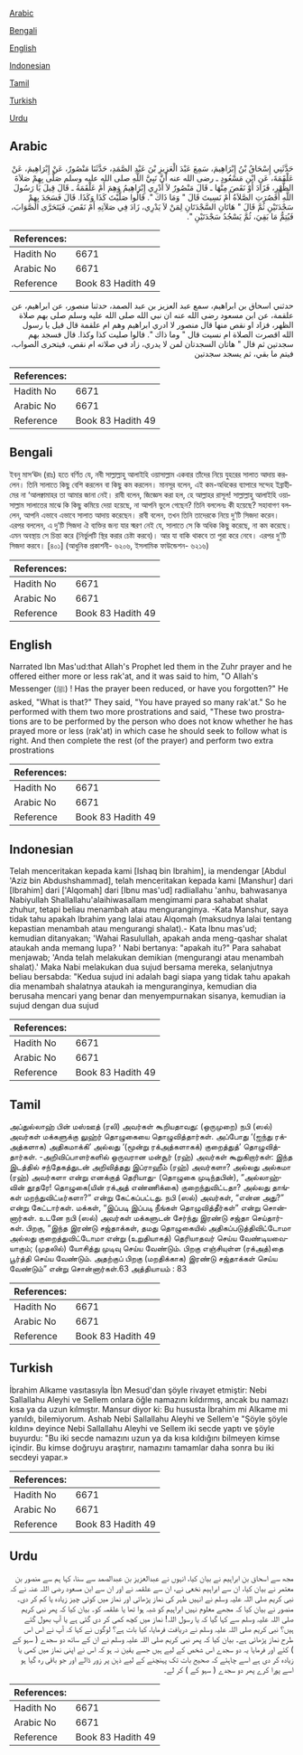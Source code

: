 [Arabic](#arabic)

[Bengali](#bengali)

[English](#english)

[Indonesian](#indonesian)

[Tamil](#tamil)

[Turkish](#turkish)

[Urdu](#urdu)

## Arabic


<div dir="rtl" lang="ar" style={{fontSize:'larger',backgroundColor:'#f8f9fa',padding:20}}>
حَدَّثَنِي إِسْحَاقُ بْنُ إِبْرَاهِيمَ، سَمِعَ عَبْدَ الْعَزِيزِ بْنَ عَبْدِ الصَّمَدِ، حَدَّثَنَا مَنْصُورٌ، عَنْ إِبْرَاهِيمَ، عَنْ عَلْقَمَةَ، عَنِ ابْنِ مَسْعُودٍ ـ رضى الله عنه أَنَّ نَبِيَّ اللَّهِ صلى الله عليه وسلم صَلَّى بِهِمْ صَلاَةَ الظُّهْرِ، فَزَادَ أَوْ نَقَصَ مِنْهَا ـ قَالَ مَنْصُورٌ لاَ أَدْرِي إِبْرَاهِيمُ وَهِمَ أَمْ عَلْقَمَةُ ـ قَالَ قِيلَ يَا رَسُولَ اللَّهِ أَقَصُرَتِ الصَّلاَةُ أَمْ نَسِيتَ قَالَ ‏"‏ وَمَا ذَاكَ ‏"‏‏.‏ قَالُوا صَلَّيْتَ كَذَا وَكَذَا‏.‏ قَالَ فَسَجَدَ بِهِمْ سَجْدَتَيْنِ ثُمَّ قَالَ ‏"‏ هَاتَانِ السَّجْدَتَانِ لِمَنْ لاَ يَدْرِي، زَادَ فِي صَلاَتِهِ أَمْ نَقَصَ، فَيَتَحَرَّى الصَّوَابَ، فَيُتِمُّ مَا بَقِيَ، ثُمَّ يَسْجُدُ سَجْدَتَيْنِ ‏"‏‏.‏
</div>
<div style={{backgroundColor:'#f8f9fa',padding:20, marginBottom: 10}}><table> <thead> <tr> <th>References:</th> <th></th> </tr> </thead> <tbody><tr><td>Hadith No</td><td>6671</td></tr><tr><td>Arabic No</td><td>6671</td></tr><tr><td>Reference</td><td>Book 83 Hadith 49</td></tr></tbody></table></div>


<div dir="rtl" lang="ar" style={{fontSize:'larger',backgroundColor:'#f8f9fa',padding:20}}>
حدثني اسحاق بن ابراهيم، سمع عبد العزيز بن عبد الصمد، حدثنا منصور، عن ابراهيم، عن علقمة، عن ابن مسعود رضى الله عنه ان نبي الله صلى الله عليه وسلم صلى بهم صلاة الظهر، فزاد او نقص منها قال منصور لا ادري ابراهيم وهم ام علقمة قال قيل يا رسول الله اقصرت الصلاة ام نسيت قال " وما ذاك ". قالوا صليت كذا وكذا. قال فسجد بهم سجدتين ثم قال " هاتان السجدتان لمن لا يدري، زاد في صلاته ام نقص، فيتحرى الصواب، فيتم ما بقي، ثم يسجد سجدتين
</div>
<div style={{backgroundColor:'#f8f9fa',padding:20, marginBottom: 10}}><table> <thead> <tr> <th>References:</th> <th></th> </tr> </thead> <tbody><tr><td>Hadith No</td><td>6671</td></tr><tr><td>Arabic No</td><td>6671</td></tr><tr><td>Reference</td><td>Book 83 Hadith 49</td></tr></tbody></table></div>

## Bengali


<div dir="ltr" lang="bn" style={{fontSize:'larger',backgroundColor:'#f8f9fa',padding:20}}>
ইবনু মাস‘ঊদ (রাঃ) হতে বর্ণিত যে, নবী সাল্লাল্লাহু আলাইহি ওয়াসাল্লাম একবার তাঁদের নিয়ে যুহরের সালাত আদায় করলেন। তিনি সালাতে কিছু বেশি করলেন বা কিছু কম করলেন। মানসূর বলেন, এই কম-অধিকের ব্যাপারে সন্দেহ ইব্রাহীমের না ‘আলক্বামাহর তা আমার জানা নেই। রাবী বলেন, জিজ্ঞেস করা হল, হে আল্লাহর রাসূল! সাল্লাল্লাহু আলাইহি ওয়াসাল্লাম সালাতের মাঝে কি কিছু কমিয়ে দেয়া হয়েছে, না আপনি ভুলে গেছেন? তিনি বললেনঃ কী হয়েছে? সহাবাগণ বললেন, আপনি এভাবে এভাবে সালাত আদায় করেছেন। রাবী বলেন, তখন তিনি তাদেরকে নিয়ে দু’টি সিজদা করেন। এরপর বললেন, এ দু’টি সিজদা ঐ ব্যক্তির জন্য যার স্মরণ নেই যে, সালাতে সে কি অধিক কিছু করেছে, না কম করেছে। এমন অবস্থায় সে চিন্তা করে (নির্ভুলটি স্থির করার চেষ্টা করবে)। আর যা বাকি থাকবে তা পুরা করে নেবে। এরপর দু’টি সিজদা করবে। [৪০১] (আধুনিক প্রকাশনী- ৬২০৬, ইসলামিক ফাউন্ডেশন- ৬২১৬)
</div>
<div style={{backgroundColor:'#f8f9fa',padding:20, marginBottom: 10}}><table> <thead> <tr> <th>References:</th> <th></th> </tr> </thead> <tbody><tr><td>Hadith No</td><td>6671</td></tr><tr><td>Arabic No</td><td>6671</td></tr><tr><td>Reference</td><td>Book 83 Hadith 49</td></tr></tbody></table></div>

## English


<div dir="ltr" lang="en" style={{fontSize:'larger',backgroundColor:'#f8f9fa',padding:20}}>
Narrated Ibn Mas'ud:that Allah's Prophet led them in the Zuhr prayer and he offered either more or less rak'at, and it was said to him, "O Allah's Messenger (ﷺ) ! Has the prayer been reduced, or have you forgotten?" He asked, "What is that?" They said, "You have prayed so many rak'at." So he performed with them two more prostrations and said, "These two prostrations are to be performed by the person who does not know whether he has prayed more or less (rak'at) in which case he should seek to follow what is right. And then complete the rest (of the prayer) and perform two extra prostrations
</div>
<div style={{backgroundColor:'#f8f9fa',padding:20, marginBottom: 10}}><table> <thead> <tr> <th>References:</th> <th></th> </tr> </thead> <tbody><tr><td>Hadith No</td><td>6671</td></tr><tr><td>Arabic No</td><td>6671</td></tr><tr><td>Reference</td><td>Book 83 Hadith 49</td></tr></tbody></table></div>

## Indonesian


<div dir="ltr" lang="id" style={{fontSize:'larger',backgroundColor:'#f8f9fa',padding:20}}>
Telah menceritakan kepada kami [Ishaq bin Ibrahim], ia mendengar [Abdul 'Aziz bin Abdushshammad], telah menceritakan kepada kami [Manshur] dari [Ibrahim] dari ['Alqomah] dari [Ibnu mas'ud] radliallahu 'anhu, bahwasanya Nabiyullah Shallallahu'alaihiwasallam mengimami para sahabat shalat zhuhur, tetapi beliau menambah atau menguranginya. -Kata Manshur, saya tidak tahu apakah Ibrahim yang lalai atau Alqomah (maksudnya lalai tentang kepastian menambah atau mengurangi shalat).- Kata Ibnu mas'ud; kemudian ditanyakan; 'Wahai Rasulullah, apakah anda meng-qashar shalat ataukah anda memang lupa? ' Nabi bertanya: "apakah itu?" Para sahabat menjawab; 'Anda telah melakukan demikian (mengurangi atau menambah shalat).' Maka Nabi melakukan dua sujud bersama mereka, selanjutnya beliau bersabda: "Kedua sujud ini adalah bagi siapa yang tidak tahu apakah dia menambah shalatnya ataukah ia menguranginya, kemudian dia berusaha mencari yang benar dan menyempurnakan sisanya, kemudian ia sujud dengan dua sujud
</div>
<div style={{backgroundColor:'#f8f9fa',padding:20, marginBottom: 10}}><table> <thead> <tr> <th>References:</th> <th></th> </tr> </thead> <tbody><tr><td>Hadith No</td><td>6671</td></tr><tr><td>Arabic No</td><td>6671</td></tr><tr><td>Reference</td><td>Book 83 Hadith 49</td></tr></tbody></table></div>

## Tamil


<div dir="ltr" lang="ta" style={{fontSize:'larger',backgroundColor:'#f8f9fa',padding:20}}>
அப்துல்லாஹ் பின் மஸ்ஊத் (ரலி) அவர்கள் கூறியதாவது: (ஒருமுறை) நபி (ஸல்) அவர்கள் மக்களுக்கு லுஹ்ர் தொழுகையை தொழுவித்தார்கள். அப்போது ‘(ஐந்து ரக்அத்களாக) அதிகமாக்கி’ அல்லது ‘(மூன்று ரக்அத்களாகக்) குறைத்துத்’ தொழுவித்தார்கள். -அறிவிப்பாளர்களில் ஒருவரான மன்சூர் (ரஹ்) அவர்கள் கூறுகிறார்கள்: இந்த இடத்தில் சந்தேகத்துடன் அறிவித்தது இப்ராஹீம் (ரஹ்) அவர்களா? அல்லது அல்கமா (ரஹ்) அவர்களா என்று எனக்குத் தெரியாது- (தொழுகை முடிந்தபின்), “அல்லாஹ்வின் தூதரே! தொழுகை(யின் ரக்அத் எண்ணிக்கை) குறைந்துவிட்டதா? அல்லது தாங்கள் மறந்துவிட்டீர்களா?” என்று கேட்கப்பட்டது. நபி (ஸல்) அவர்கள், “என்ன அது?” என்று கேட்டார்கள். மக்கள், “இப்படி இப்படி நீங்கள் தொழுவித்தீர்கள்” என்று சொன்னார்கள். உடனே நபி (ஸல்) அவர்கள் மக்களுடன் சேர்ந்து இரண்டு சஜ்தா செய்தார்கள். பிறகு, “இந்த இரண்டு சஜ்தாக்கள், தமது தொழுகையில் அதிகப்படுத்திவிட்டோமா அல்லது குறைத்துவிட்டோமா என்று (உறுதியாகத்) தெரியாதவர் செய்ய வேண்டியவையாகும்; (முதலில்) யோசித்து முடிவு செய்ய வேண்டும். பிறகு எஞ்சியுள்ள (ரக்அத்)தை பூர்த்தி செய்ய வேண்டும். அதற்குப் பிறகு (மறதிக்காக) இரண்டு சஜ்தாக்கள் செய்ய வேண்டும்” என்று சொன்னார்கள்.63 அத்தியாயம் : 83
</div>
<div style={{backgroundColor:'#f8f9fa',padding:20, marginBottom: 10}}><table> <thead> <tr> <th>References:</th> <th></th> </tr> </thead> <tbody><tr><td>Hadith No</td><td>6671</td></tr><tr><td>Arabic No</td><td>6671</td></tr><tr><td>Reference</td><td>Book 83 Hadith 49</td></tr></tbody></table></div>

## Turkish


<div dir="ltr" lang="tr" style={{fontSize:'larger',backgroundColor:'#f8f9fa',padding:20}}>
İbrahim Alkame vasıtasıyla İbn Mesud'dan şöyle rivayet etmiştir: Nebi Sallallahu Aleyhi ve Sellem onlara öğle namazını kıldırmış, ancak bu namazı kısa ya da uzun kılmıştır. Mansur diyor ki: Bu hususta İbrahim mi Alkame mi yanıldı, bilemiyorum. Ashab Nebi Sallallahu Aleyhi ve Sellem'e "Şöyle şöyle kıldın» deyince Nebi Sallallahu Aleyhi ve Sellem iki secde yaptı ve şöyle buyurdu: "Bu iki secde namazını uzun ya da kısa kıldığını bilmeyen kimse içindir. Bu kimse doğruyu araştırır, namazını tamamlar daha sonra bu iki secdeyi yapar.»
</div>
<div style={{backgroundColor:'#f8f9fa',padding:20, marginBottom: 10}}><table> <thead> <tr> <th>References:</th> <th></th> </tr> </thead> <tbody><tr><td>Hadith No</td><td>6671</td></tr><tr><td>Arabic No</td><td>6671</td></tr><tr><td>Reference</td><td>Book 83 Hadith 49</td></tr></tbody></table></div>

## Urdu


<div dir="rtl" lang="ur" style={{fontSize:'larger',backgroundColor:'#f8f9fa',padding:20}}>
مجھ سے اسحاق بن ابراہیم نے بیان کیا، انہوں نے عبدالعزیز بن عبدالصمد سے سنا، کہا ہم سے منصور بن معتمر نے بیان کیا، ان سے ابراہیم نخعی نے، ان سے علقمہ نے اور ان سے ابن مسعود رضی اللہ عنہ نے کہ نبی کریم صلی اللہ علیہ وسلم نے انہیں ظہر کی نماز پڑھائی اور نماز میں کوئی چیز زیادہ یا کم کر دی۔ منصور نے بیان کیا کہ مجھے معلوم نہیں ابراہیم کو شبہ ہوا تھا یا علقمہ کو۔ بیان کیا کہ پھر نبی کریم صلی اللہ علیہ وسلم سے کہا گیا کہ یا رسول اللہ! نماز میں کچھ کمی کر دی گئی ہے یا آپ بھول گئے ہیں؟ نبی کریم صلی اللہ علیہ وسلم نے دریافت فرمایا، کیا بات ہے؟ لوگوں نے کہا کہ آپ نے اس اس طرح نماز پڑھائی ہے۔ بیان کیا کہ پھر نبی کریم صلی اللہ علیہ وسلم نے ان کے ساتھ دو سجدے ( سہو کے ) کئے اور فرمایا یہ دو سجدے اس شخص کے لیے ہیں جسے یقین نہ ہو کہ اس نے اپنی نماز میں کمی یا زیادہ کر دی ہے اسے چاہئے کہ صحیح بات تک پہنچنے کے لیے ذہن پر زور ڈالے اور جو باقی رہ گیا ہو اسے پورا کرے پھر دو سجدے ( سہو کے ) کر لے۔
</div>
<div style={{backgroundColor:'#f8f9fa',padding:20, marginBottom: 10}}><table> <thead> <tr> <th>References:</th> <th></th> </tr> </thead> <tbody><tr><td>Hadith No</td><td>6671</td></tr><tr><td>Arabic No</td><td>6671</td></tr><tr><td>Reference</td><td>Book 83 Hadith 49</td></tr></tbody></table></div>